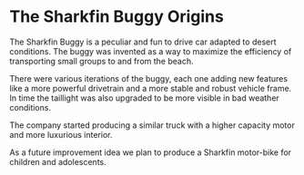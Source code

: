 # The Sharkfin Buggy Origins

The Sharkfin Buggy is a peculiar and fun to drive car adapted to desert conditions. The buggy was invented as a way to maximize the efficiency of transporting small groups to and from the beach. 

There were various iterations of the buggy, each one adding new features like a more powerful drivetrain and a more stable and robust vehicle frame. In time the taillight was also upgraded to be more visible in bad weather conditions.

The company started producing a similar truck with a higher capacity motor and more luxurious interior.

As a future improvement idea we plan to produce a Sharkfin motor-bike for children and adolescents.